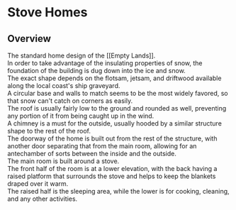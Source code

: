 # Stove Homes

## Overview

The standard home design of the [[Empty Lands]].  
In order to take advantage of the insulating properties of snow, the foundation of the building is dug down into the ice and snow.  
The exact shape depends on the flotsam, jetsam, and driftwood available along the local coast's ship graveyard.  
A circular base and walls to match seems to be the most widely favored, so that snow can't catch on corners as easily.  
The roof is usually fairly low to the ground and rounded as well, preventing any portion of it from being caught up in the wind.  
A chimney is a must for the outside, usually hooded by a similar structure shape to the rest of the roof.  
The doorway of the home is built out from the rest of the structure, with another door separating that from the main room, allowing for an antechamber of sorts between the inside and the outside.  
The main room is built around a stove.  
The front half of the room is at a lower elevation, with the back having a raised platform that surrounds the stove and helps to keep the blankets draped over it warm.  
The raised half is the sleeping area, while the lower is for cooking, cleaning, and any other activities.